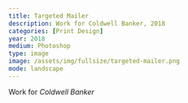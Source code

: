 ```yaml
---
title: Targeted Mailer
description: Work for Coldwell Banker, 2018
categories: [Print Design]
year: 2018
medium: Photoshop
type: image
image: /assets/img/fullsize/targeted-mailer.png
mode: landscape
---
```


Work for *Coldwell Banker*